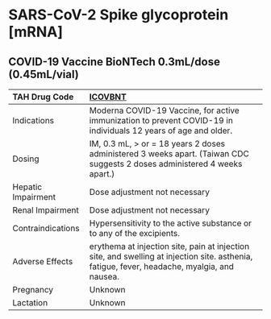 # SARS-CoV-2 Spike glycoprotein [mRNA]

## COVID-19 Vaccine BioNTech 0.3mL/dose (0.45mL/vial)

| TAH Drug Code      | [ICOVBNT](https://www.tahsda.org.tw/drugs/hissearch.php?drug_code=ICOVBNT)                                                                   |
|:-------------------|:---------------------------------------------------------------------------------------------------------------------------------------------|
| Indications        | Moderna COVID-19 Vaccine, for active immunization to prevent COVID-19 in individuals 12 years of age and older.                              |
| Dosing             | IM, 0.3 mL, > or = 18 years 2 doses administered 3 weeks apart. (Taiwan CDC suggests 2 doses administered 4 weeks apart.)                    |
| Hepatic Impairment | Dose adjustment not necessary                                                                                                                |
| Renal Impairment   | Dose adjustment not necessary                                                                                                                |
| Contraindications  | Hypersensitivity to the active substance or to any of the excipients.                                                                        |
| Adverse Effects    | erythema at injection site, pain at injection site, and swelling at injection site. asthenia, fatigue, fever, headache, myalgia, and nausea. |
| Pregnancy          | Unknown                                                                                                                                      |
| Lactation          | Unknown                                                                                                                                      |

